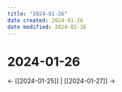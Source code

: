 ```yaml
---
title: "2024-01-26"
date created: 2024-01-26
date modified: 2024-01-26
---
```


# 2024-01-26

← [[2024-01-25]] | [[2024-01-27]] →

